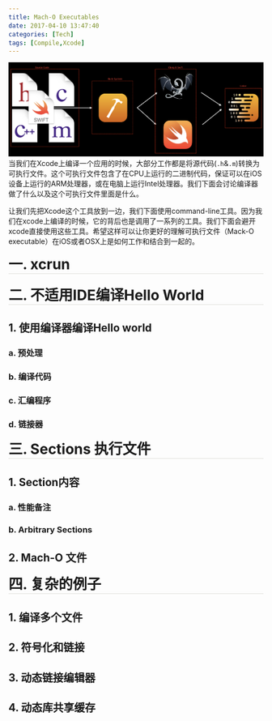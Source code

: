 ```yaml
---
title: Mach-O Executables
date: 2017-04-10 13:47:40
categories: [Tech]
tags: [Compile,Xcode]
---
```


![clang](https://raw.githubusercontent.com/HaviLee/Blog-Images/master/Tech/Mach-o.png)
当我们在Xcode上编译一个应用的时候，大部分工作都是将源代码(`.h`&`.m`)转换为可执行文件。这个可执行文件包含了在CPU上运行的二进制代码，保证可以在iOS设备上运行的ARM处理器，或在电脑上运行Intel处理器。我们下面会讨论编译器做了什么以及这个可执行文件里面是什么。
<!--more-->

让我们先把Xcode这个工具放到一边，我们下面使用command-line工具。因为我们在xcode上编译的时候，它的背后也是调用了一系列的工具。我们下面会避开xcode直接使用这些工具。希望这样可以让你更好的理解可执行文件（Mack-O executable）在iOS或者OSX上是如何工作和结合到一起的。

<h1 style="border-bottom: 1px solid #ddddd8; margin-top:1px;margin-bottom:20px">一. xcrun</h1>





<h1 style="border-bottom: 1px solid #ddddd8; margin-top:1px;margin-bottom:20px">二. 不适用IDE编译Hello World</h1>

## 1. 使用编译器编译Hello world

### a. 预处理

### b. 编译代码

### c. 汇编程序

### d. 链接器





<h1 style="border-bottom: 1px solid #ddddd8; margin-top:1px;margin-bottom:20px">三. Sections 执行文件</h1>


## 1. Section内容

### a. 性能备注

### b. Arbitrary Sections


## 2. Mach-O 文件






<h1 style="border-bottom: 1px solid #ddddd8; margin-top:1px;margin-bottom:20px">四. 复杂的例子</h1>

## 1. 编译多个文件


## 2. 符号化和链接

## 3. 动态链接编辑器

## 4. 动态库共享缓存
